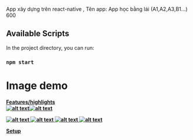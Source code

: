 App xây dựng trên react-native , 
Tên app: App học bằng lái (A1,A2,A3,B1...) 600

## Available Scripts

In the project directory, you can run:

### `npm start`

# Image demo
<b><u>Features/highlights<br/>
 ![alt text](https://raw.githubusercontent.com/hoangminh122/HocBangLaiXe/master/demo1.png)![alt text](https://raw.githubusercontent.com/hoangminh122/HocBangLaiXe/master/demo2.png)
 
 ![alt text](https://raw.githubusercontent.com/hoangminh122/HocBangLaiXe/master/demo3.png)
 ![alt text](https://raw.githubusercontent.com/hoangminh122/HocBangLaiXe/master/demo4.png)
 ![alt text](https://raw.githubusercontent.com/hoangminh122/HocBangLaiXe/master/demo5.png)
 ![alt text](https://raw.githubusercontent.com/hoangminh122/HocBangLaiXe/master/demo6.png)
 
<b><u>Setup</u></b><br/>

